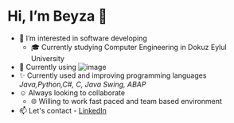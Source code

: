 # Hi, I’m Beyza 👋

- 👀 I’m interested in software developing
  - 🎓 Currently studying Computer Engineering in Dokuz Eylul University
- 🌱 Currently using ![image](https://user-images.githubusercontent.com/89788024/153723316-93db6bd4-4049-4dae-bea7-c68f72e63154.png)
- ✨ Currently used and improving programming languages _Java,Python,C#, C, Java Swing, ABAP_
- :relaxed: Always looking to collaborate 
   - 🌐 Willing to work fast paced and team based environment
- 📫 Let's contact - [LinkedIn](https://www.linkedin.com/in/beyza-basaran)
